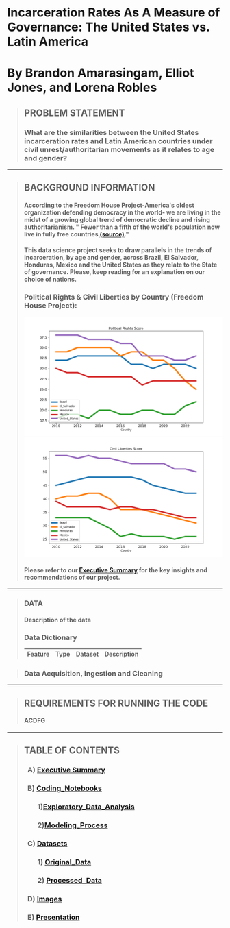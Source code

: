 
# **Incarceration Rates As A Measure of Governance: The United States vs. Latin America**
# **By Brandon Amarasingam, Elliot Jones, and Lorena Robles**

> ## PROBLEM STATEMENT
> ### What are the similarities between the United States incarceration rates and Latin American countries under civil unrest/authoritarian movements as it relates to  age and gender? 
---
> ## BACKGROUND INFORMATION
>
> ####  According to the **Freedom House Project**-America's oldest organization defending democracy in the world- we are living in the midst of a growing global trend of democratic decline and rising authoritarianism. " Fewer than a fifth of the world's population now live in fully free countries [(source)]((https://www.google.com/search?channel=ftr&client=firefox-b-1-d&q=what+is+the+freedom+house+project%3F&dlnr=1&sei=qlwfZYGKNfHm0PEPrOKA2A4))."
>
> #### This data science project seeks to draw parallels in the trends of incarceration, by age and gender, across Brazil, El Salvador, Honduras, Mexico and the United States as they relate to the State of governance. Please, keep reading for an explanation on our choice of nations.  
>
> ### Political Rights & Civil Liberties by Country (Freedom House Project): 
>![PR](Images\Political_Rights.png)
>![CL](Images\Civil_Liberties.png)  
> #### Please refer to our [Executive Summary](Exe>cutive_Summary.md) for the key insights and recommendations of our project. 
---
> ### DATA
> #### Description of the data 
> ### Data Dictionary
> |Feature|Type|Dataset|Description|
> |---|---|---|---|


> ### Data Acquisition, Ingestion and Cleaning   


---
> ## REQUIREMENTS FOR RUNNING THE CODE
> #### ACDFG

---
> ## TABLE OF CONTENTS
> ### &nbsp;&nbsp;A) [Executive Summary](Exe>cutive_Summary.md)
> ### &nbsp;&nbsp;B) [Coding_Notebooks](Coding_Notebooks)
>   
> ### &nbsp;&nbsp;&nbsp;&nbsp;&nbsp;&nbsp;&nbsp;&nbsp;1)[Exploratory_Data_Analysis](Coding_Notebooks\Exploratory_Data_Analysis)   
> ### &nbsp;&nbsp;&nbsp;&nbsp;&nbsp;&nbsp;&nbsp;&nbsp;2)[Modeling_Process](Coding_Notebooks\Modeling_Process)
> ### &nbsp;&nbsp;C) [Datasets](Datasets)
>    
> ### &nbsp;&nbsp;&nbsp;&nbsp;&nbsp;&nbsp;&nbsp;&nbsp;1) [Original_Data](Datasets\Original_Data)
> ### &nbsp;&nbsp;&nbsp;&nbsp;&nbsp;&nbsp;&nbsp;&nbsp;2) [Processed_Data](Datasets\Processed_Data)
> ### &nbsp;&nbsp;D) [Images](Images)
> ### &nbsp;&nbsp;E) [Presentation](Presentation)